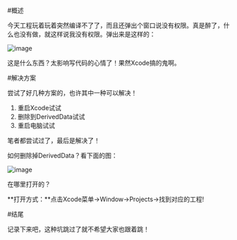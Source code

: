 #概述

今天工程玩着玩着突然编译不了了，而且还弹出个窗口说没有权限。真是醉了，什么也没有做，就这样说我没有权限。弹出来是这样的：

![image](http://www.henishuo.com/wp-content/uploads/2016/04/QQ20160410-2@2x-e1460288188906.png)

这是什么东西？太影响写代码的心情了！果然Xcode搞的鬼啊。

#解决方案

尝试了好几种方案的，也许其中一种可以解决！

1. 重启Xcode试试
2. 删除到DerivedData试试
3. 重启电脑试试

笔者都尝试过了，最后是解决了！

如何删除掉DerivedData？看下面的图：

![image](http://www.henishuo.com/wp-content/uploads/2016/04/QQ2016041011-e1460288381568.png)

在哪里打开的？

**打开方式：**点击Xcode菜单->Window->Projects->找到对应的工程!

#结尾

记录下来吧，这种坑跳过了就不希望大家也跟着跳！